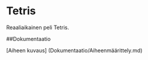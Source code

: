 # Tetris
Reaaliaikainen peli Tetris.

##Dokumentaatio

[Aiheen kuvaus] (Dokumentaatio/Aiheenmäärittely.md)
